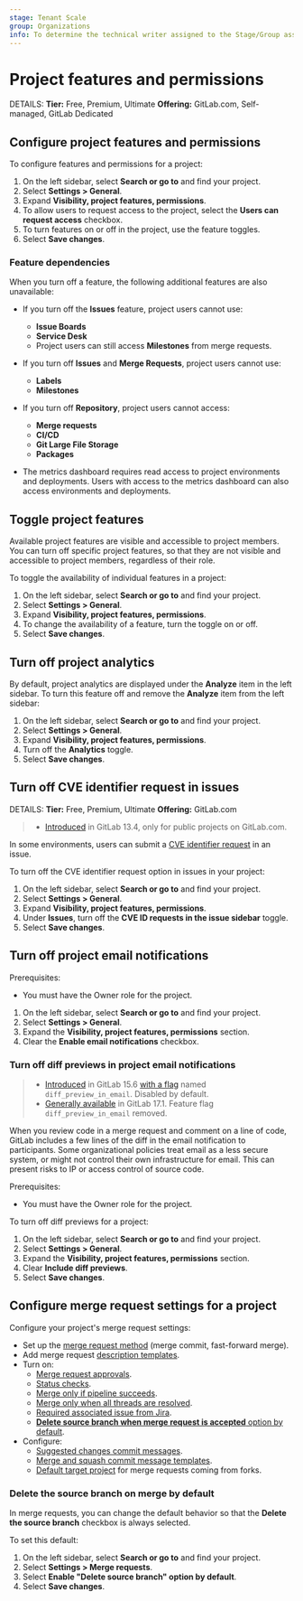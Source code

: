 ```yaml
---
stage: Tenant Scale
group: Organizations
info: To determine the technical writer assigned to the Stage/Group associated with this page, see https://handbook.gitlab.com/handbook/product/ux/technical-writing/#assignments
---
```


# Project features and permissions

DETAILS:
**Tier:** Free, Premium, Ultimate
**Offering:** GitLab.com, Self-managed, GitLab Dedicated

## Configure project features and permissions

To configure features and permissions for a project:

1. On the left sidebar, select **Search or go to** and find your project.
1. Select **Settings > General**.
1. Expand **Visibility, project features, permissions**.
1. To allow users to request access to the project, select the **Users can request access** checkbox.
1. To turn features on or off in the project, use the feature toggles.
1. Select **Save changes**.

### Feature dependencies

When you turn off a feature, the following additional features are also unavailable:

- If you turn off the **Issues** feature, project users cannot use:

  - **Issue Boards**
  - **Service Desk**
  - Project users can still access **Milestones** from merge requests.

- If you turn off **Issues** and **Merge Requests**, project users cannot use:

  - **Labels**
  - **Milestones**

- If you turn off **Repository**, project users cannot access:

  - **Merge requests**
  - **CI/CD**
  - **Git Large File Storage**
  - **Packages**

- The metrics dashboard requires read access to project environments and deployments.
  Users with access to the metrics dashboard can also access environments and deployments.

## Toggle project features

Available project features are visible and accessible to project members.
You can turn off specific project features, so that they are not visible
and accessible to project members, regardless of their role.

To toggle the availability of individual features in a project:

1. On the left sidebar, select **Search or go to** and find your project.
1. Select **Settings > General**.
1. Expand **Visibility, project features, permissions**.
1. To change the availability of a feature, turn the toggle on or off.
1. Select **Save changes**.

## Turn off project analytics

By default, project analytics are displayed under the **Analyze** item in the left sidebar.
To turn this feature off and remove the **Analyze** item from the left sidebar:

1. On the left sidebar, select **Search or go to** and find your project.
1. Select **Settings > General**.
1. Expand **Visibility, project features, permissions**.
1. Turn off the **Analytics** toggle.
1. Select **Save changes**.

## Turn off CVE identifier request in issues

DETAILS:
**Tier:** Free, Premium, Ultimate
**Offering:** GitLab.com

> - [Introduced](https://gitlab.com/gitlab-org/gitlab/-/merge_requests/41203) in GitLab 13.4, only for public projects on GitLab.com.

In some environments, users can submit a [CVE identifier request](../../application_security/cve_id_request.md) in an issue.

To turn off the CVE identifier request option in issues in your project:

1. On the left sidebar, select **Search or go to** and find your project.
1. Select **Settings > General**.
1. Expand **Visibility, project features, permissions**.
1. Under **Issues**, turn off the **CVE ID requests in the issue sidebar** toggle.
1. Select **Save changes**.

## Turn off project email notifications

Prerequisites:

- You must have the Owner role for the project.

1. On the left sidebar, select **Search or go to** and find your project.
1. Select **Settings > General**.
1. Expand the **Visibility, project features, permissions** section.
1. Clear the **Enable email notifications** checkbox.

### Turn off diff previews in project email notifications

> - [Introduced](https://gitlab.com/gitlab-org/gitlab/-/issues/24733) in GitLab 15.6 [with a flag](../../../administration/feature_flags.md) named `diff_preview_in_email`. Disabled by default.
> - [Generally available](https://gitlab.com/gitlab-org/gitlab/-/issues/382055) in GitLab 17.1. Feature flag `diff_preview_in_email` removed.

When you review code in a merge request and comment on a line of code, GitLab
includes a few lines of the diff in the email notification to participants.
Some organizational policies treat email as a less secure system, or might not
control their own infrastructure for email. This can present risks to IP or
access control of source code.

Prerequisites:

- You must have the Owner role for the project.

To turn off diff previews for a project:

1. On the left sidebar, select **Search or go to** and find your project.
1. Select **Settings > General**.
1. Expand the **Visibility, project features, permissions** section.
1. Clear **Include diff previews**.
1. Select **Save changes**.

## Configure merge request settings for a project

Configure your project's merge request settings:

- Set up the [merge request method](../merge_requests/methods/index.md) (merge commit, fast-forward merge).
- Add merge request [description templates](../description_templates.md).
- Turn on:
  - [Merge request approvals](../merge_requests/approvals/index.md).
  - [Status checks](../merge_requests/status_checks.md).
  - [Merge only if pipeline succeeds](../merge_requests/auto_merge.md).
  - [Merge only when all threads are resolved](../merge_requests/index.md#prevent-merge-unless-all-threads-are-resolved).
  - [Required associated issue from Jira](../../../integration/jira/issues.md#require-associated-jira-issue-for-merge-requests-to-be-merged).
  - [**Delete source branch when merge request is accepted** option by default](#delete-the-source-branch-on-merge-by-default).
- Configure:
  - [Suggested changes commit messages](../merge_requests/reviews/suggestions.md#configure-the-commit-message-for-applied-suggestions).
  - [Merge and squash commit message templates](../merge_requests/commit_templates.md).
  - [Default target project](../merge_requests/creating_merge_requests.md#set-the-default-target-project) for merge requests coming from forks.

### Delete the source branch on merge by default

In merge requests, you can change the default behavior so that the
**Delete the source branch** checkbox is always selected.

To set this default:

1. On the left sidebar, select **Search or go to** and find your project.
1. Select **Settings > Merge requests**.
1. Select **Enable "Delete source branch" option by default**.
1. Select **Save changes**.
